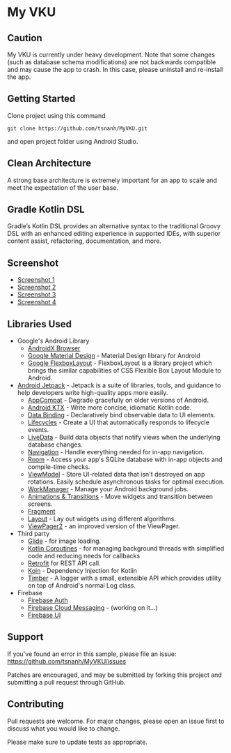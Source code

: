 # My VKU
## Caution
My VKU is currently under heavy development. Note that some changes (such as database schema modifications) are not backwards compatible and may cause the app to crash. In this case, please uninstall and re-install the app.
## Getting Started
Clone project using this command

``
git clone https://github.com/tsnanh/MyVKU.git
``

and open project folder using Android Studio.
## Clean Architecture
A strong base architecture is extremely important for an app to scale and meet the expectation of the user base.

## Gradle Kotlin DSL
Gradle’s Kotlin DSL provides an alternative syntax to the traditional Groovy DSL with an enhanced editing experience in supported IDEs, with superior content assist, refactoring, documentation, and more.

## Screenshot
* [Screenshot 1](https://github.com/tsnanh/MyVKU/tree/master/screenshots/screenshot_1.jpg)
* [Screenshot 2](https://github.com/tsnanh/MyVKU/tree/master/screenshots/screenshot_2.jpg)
* [Screenshot 3](https://github.com/tsnanh/MyVKU/tree/master/screenshots/screenshot_3.jpg)
* [Screenshot 4](https://github.com/tsnanh/MyVKU/tree/master/screenshots/screenshot_4.jpg)
## Libraries Used
* Google's Android Library
  * [AndroidX Browser](https://developer.chrome.com/multidevice/android/customtabs)
  * [Google Material Design](https://material.io) - Material Design library for Android
  * [Google FlexboxLayout](https://github.com/google/flexbox-layout) - FlexboxLayout is a library project which brings the similar capabilities of CSS Flexible Box Layout Module to Android.
* [Android Jetpack](https://developer.android.com/jetpack) - Jetpack is a suite of libraries, tools, and guidance to help developers write high-quality apps more easily.
  * [AppCompat](https://developer.android.com/topic/libraries/support-library/packages#v7-appcompat) - Degrade gracefully on older versions of Android.
  * [Android KTX](https://developer.android.com/kotlin/ktx) - Write more concise, idiomatic Kotlin code.
  * [Data Binding](https://developer.android.com/topic/libraries/data-binding/) - Declaratively bind observable data to UI elements.
  * [Lifecycles](https://developer.android.com/topic/libraries/architecture/lifecycle) - Create a UI that automatically responds to lifecycle events.
  * [LiveData](https://developer.android.com/topic/libraries/architecture/livedata) - Build data objects that notify views when the underlying database changes.
  * [Navigation](https://developer.android.com/topic/libraries/architecture/livedata) - Handle everything needed for in-app navigation.
  * [Room](https://developer.android.com/topic/libraries/architecture/room) - Access your app's SQLite database with in-app objects and compile-time checks.
  * [ViewModel](https://developer.android.com/topic/libraries/architecture/viewmodel) - Store UI-related data that isn't destroyed on app rotations. Easily schedule asynchronous tasks for optimal execution.
  * [WorkManager](https://developer.android.com/topic/libraries/architecture/workmanager) - Manage your Android background jobs.
  * [Animations & Transitions](https://developer.android.com/training/animation/) - Move widgets and transition between screens.
  * [Fragment](https://developer.android.com/guide/components/fragments)
  * [Layout](https://developer.android.com/guide/topics/ui/declaring-layout) - Lay out widgets using different algorithms.
  * [ViewPager2](https://developer.android.com/training/animation/vp2-migration) - an improved version of the ViewPager.
* Third party
  * [Glide](https://bumptech.github.io/glide/) - for image loading.
  * [Kotlin Coroutines](https://kotlinlang.org/docs/reference/coroutines-overview.html) - for managing background threads with simplified code and reducing needs for callbacks
  * [Retrofit](https://square.github.io/retrofit/) for REST API call.
  * [Koin](https://insert-koin.io/) - Dependency Injection for Kotlin
  * [Timber](https://github.com/JakeWharton/timber) - A logger with a small, extensible API which provides utility on top of Android's normal Log class. 
* Firebase
  * [Firebase Auth](https://firebase.google.com/docs/auth)
  * [Firebase Cloud Messaging](https://firebase.google.com/docs/cloud-messaging) - (working on it...)
  * [Firebase UI](https://firebase.google.com/docs/auth/android/firebaseui)

## Support
If you've found an error in this sample, please file an issue: https://github.com/tsnanh/MyVKU/issues

Patches are encouraged, and may be submitted by forking this project and submitting a pull request through GitHub.

## Contributing
Pull requests are welcome. For major changes, please open an issue first to discuss what you would like to change.

Please make sure to update tests as appropriate.